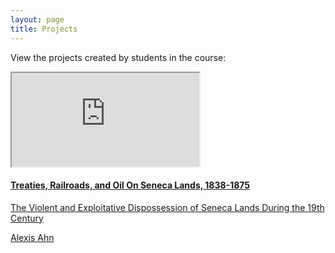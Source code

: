 ```yaml
---
layout: page
title: Projects
---
```

View the projects created by students in the course:
  <div class="card">
    <iframe src="https://www.exhibit.so/exhibits/UB3UKQwmaiTsxgfyUh8Z"></iframe>
    <a href="https://www.exhibit.so/exhibits/UB3UKQwmaiTsxgfyUh8Z">
    <div class="card-container">
      <h4><b>Treaties, Railroads, and Oil On Seneca Lands, 1838-1875</b></h4> 
      <p>The Violent and Exploitative Dispossession of Seneca Lands During the 19th Century</p>
      <p>Alexis Ahn</p>
    </a>
  </div>
